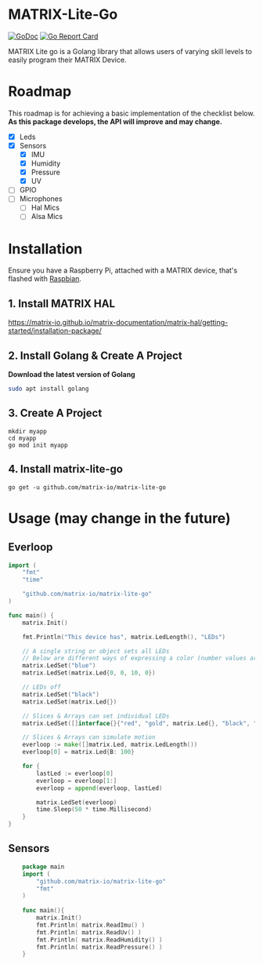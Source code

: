 # MATRIX-Lite-Go
[![GoDoc](https://godoc.org/github.com/Hermitter/fileman?status.svg)](https://godoc.org/github.com/matrix-io/matrix-lite-go)
[![Go Report Card](https://goreportcard.com/badge/github.com/matrix-io/matrix-lite-go)](https://goreportcard.com/report/github.com/matrix-io/matrix-lite-go)

MATRIX Lite go is a Golang library that allows users of varying skill levels to easily program their MATRIX Device.

# Roadmap
This roadmap is for achieving a basic implementation of the checklist below. **As this package develops, the API will improve and may change.**
- [x] Leds
- [x] Sensors
  - [x] IMU
  - [x] Humidity
  - [x] Pressure
  - [x] UV
- [ ] GPIO
- [ ] Microphones
  - [ ] Hal Mics
  - [ ] Alsa Mics

# Installation
Ensure you have a Raspberry Pi, attached with a MATRIX device, that's flashed with [Raspbian](https://www.raspberrypi.org/downloads/raspbian/).

## 1. Install MATRIX HAL
https://matrix-io.github.io/matrix-documentation/matrix-hal/getting-started/installation-package/

## 2. Install Golang & Create A Project
**Download the latest version of Golang**
```bash
sudo apt install golang
```

## 3. Create A Project
```
mkdir myapp
cd myapp
go mod init myapp
```

## 4. Install matrix-lite-go
```
go get -u github.com/matrix-io/matrix-lite-go
```

# Usage (may change in the future)

## Everloop
```go
import (
	"fmt"
	"time"

	"github.com/matrix-io/matrix-lite-go"
)

func main() {
	matrix.Init()

	fmt.Println("This device has", matrix.LedLength(), "LEDs")

	// A single string or object sets all LEDs
	// Below are different ways of expressing a color (number values are from 0-255)
	matrix.LedSet("blue")
	matrix.LedSet(matrix.Led{0, 0, 10, 0})

	// LEDs off
	matrix.LedSet("black")
	matrix.LedSet(matrix.Led{})

	// Slices & Arrays can set individual LEDs
	matrix.LedSet([]interface{}{"red", "gold", matrix.Led{}, "black", "purple", matrix.Led{G: 255}})

	// Slices & Arrays can simulate motion
	everloop := make([]matrix.Led, matrix.LedLength())
	everloop[0] = matrix.Led{B: 100}

	for {
		lastLed := everloop[0]
		everloop = everloop[1:]
		everloop = append(everloop, lastLed)

		matrix.LedSet(everloop)
		time.Sleep(50 * time.Millisecond)
	}
}
```

## Sensors
```go
    package main
    import (
        "github.com/matrix-io/matrix-lite-go"
        "fmt"
    )
    
    func main(){
        matrix.Init()
        fmt.Println( matrix.ReadImu() )
        fmt.Println( matrix.ReadUv() )
        fmt.Println( matrix.ReadHumidity() )
        fmt.Println( matrix.ReadPressure() )
    }
```
